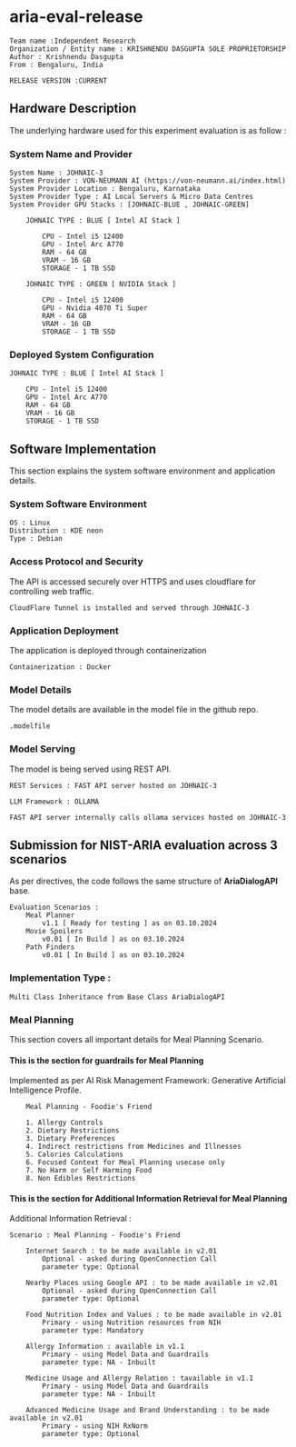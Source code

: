 # aria-eval-release

    Team name :Independent Research
    Organization / Entity name : KRISHNENDU DASGUPTA SOLE PROPRIETORSHIP
    Author : Krishnendu Dasgupta
    From : Bengaluru, India

    RELEASE VERSION :CURRENT

## Hardware Description

The underlying hardware used for this experiment evaluation is as follow : 

### System Name and Provider 

    System Name : JOHNAIC-3
    System Provider : VON-NEUMANN AI (https://von-neumann.ai/index.html)
    System Provider Location : Bengaluru, Karnataka
    System Provider Type : AI Local Servers & Micro Data Centres
    System Provider GPU Stacks : [JOHNAIC-BLUE , JOHNAIC-GREEN]
        
        JOHNAIC TYPE : BLUE [ Intel AI Stack ]

            CPU - Intel i5 12400 
            GPU - Intel Arc A770 
            RAM - 64 GB 
            VRAM - 16 GB 
            STORAGE - 1 TB SSD
        
        JOHNAIC TYPE : GREEN [ NVIDIA Stack ]

            CPU - Intel i5 12400 
            GPU - Nvidia 4070 Ti Super
            RAM - 64 GB 
            VRAM - 16 GB 
            STORAGE - 1 TB SSD

### Deployed System Configuration 

    JOHNAIC TYPE : BLUE [ Intel AI Stack ]

        CPU - Intel i5 12400 
        GPU - Intel Arc A770 
        RAM - 64 GB 
        VRAM - 16 GB 
        STORAGE - 1 TB SSD

## Software Implementation

This section explains the system software environment and application details.

### System Software Environment

    OS : Linux
    Distribution : KDE neon
    Type : Debian

### Access Protocol and Security 

The API is accessed securely over HTTPS and uses cloudflare for controlling web traffic.

    CloudFlare Tunnel is installed and served through JOHNAIC-3

### Application Deployment

The application is deployed through containerization

    Containerization : Docker

### Model Details

The model details are available in the model file in the github repo.

    .modelfile

### Model Serving

The model is being served using REST API.

    REST Services : FAST API server hosted on JOHNAIC-3

    LLM Framework : OLLAMA

    FAST API server internally calls ollama services hosted on JOHNAIC-3



## Submission for NIST-ARIA evaluation across 3 scenarios

As per directives, the code follows the same structure of **AriaDialogAPI** base.         

    Evaluation Scenarios : 
        Meal Planner 
            v1.1 [ Ready for testing ] as on 03.10.2024
        Movie Spoilers
            v0.01 [ In Build ] as on 03.10.2024
        Path Finders
            v0.01 [ In Build ] as on 03.10.2024

### Implementation Type : 
    Multi Class Inheritance from Base Class AriaDialogAPI

### Meal Planning 

This section covers all important details for Meal Planning Scenario.

#### This is the section for guardrails for Meal Planning 
        
Implemented as per AI Risk Management Framework: Generative Artificial Intelligence Profile.        

        Meal Planning - Foodie's Friend

        1. Allergy Controls 
        2. Dietary Restrictions
        3. Dietary Preferences
        4. Indirect restrictions from Medicines and Illnesses
        5. Calories Calculations
        6. Focused Context for Meal Planning usecase only
        7. No Harm or Self Harming Food
        8. Non Edibles Restrictions

#### This is the section for Additional Information Retrieval for Meal Planning 

Additional Information Retrieval :

    Scenario : Meal Planning - Foodie's Friend

        Internet Search : to be made available in v2.01
            Optional - asked during OpenConnection Call
            parameter type: Optional

        Nearby Places using Google API : to be made available in v2.01
            Optional - asked during OpenConnection Call
            parameter type: Optional

        Food Nutrition Index and Values : to be made available in v2.01
            Primary - using Nutrition resources from NIH 
            parameter type: Mandatory

        Allergy Information : available in v1.1
            Primary - using Model Data and Guardrails
            parameter type: NA - Inbuilt

        Medicine Usage and Allergy Relation : tavailable in v1.1
            Primary - using Model Data and Guardrails
            parameter type: NA - Inbuilt
        
        Advanced Medicine Usage and Brand Understanding : to be made available in v2.01
            Primary - using NIH RxNorm
            parameter type: Optional

